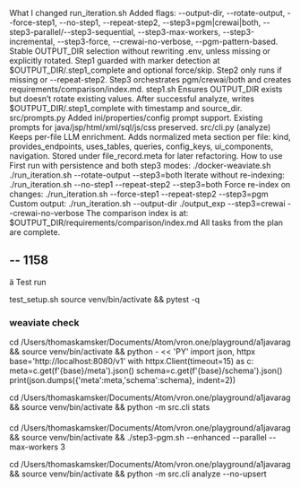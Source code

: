 What I changed
run_iteration.sh
Added flags: --output-dir, --rotate-output, --force-step1, --no-step1, --repeat-step2, --step3=pgm|crewai|both, --step3-parallel/--step3-sequential, --step3-max-workers, --step3-incremental, --step3-force, --crewai-no-verbose, --pgm-pattern-based.
Stable OUTPUT_DIR selection without rewriting .env, unless missing or explicitly rotated.
Step1 guarded with marker detection at $OUTPUT_DIR/.step1_complete and optional force/skip.
Step2 only runs if missing or --repeat-step2.
Step3 orchestrates pgm/crewai/both and creates requirements/comparison/index.md.
step1.sh
Ensures OUTPUT_DIR exists but doesn’t rotate existing values.
After successful analyze, writes $OUTPUT_DIR/.step1_complete with timestamp and source_dir.
src/prompts.py
Added ini/properties/config prompt support.
Existing prompts for java/jsp/html/xml/sql/js/css preserved.
src/cli.py (analyze)
Keeps per-file LLM enrichment.
Adds normalized meta section per file:
kind, provides_endpoints, uses_tables, queries, config_keys, ui_components, navigation.
Stored under file_record.meta for later refactoring.
How to use
First run with persistence and both step3 modes:
./docker-weaviate.sh
./run_iteration.sh --rotate-output --step3=both
Iterate without re-indexing:
./run_iteration.sh --no-step1 --repeat-step2 --step3=both
Force re-index on changes:
./run_iteration.sh --force-step1 --repeat-step2 --step3=pgm
Custom output:
./run_iteration.sh --output-dir ./output_exp --step3=crewai --crewai-no-verbose
The comparison index is at: $OUTPUT_DIR/requirements/comparison/index.md
All tasks from the plan are complete.

## -- 1158


ä Test run 

test_setup.sh
source venv/bin/activate && pytest -q


### weaviate check 
cd /Users/thomaskamsker/Documents/Atom/vron.one/playground/a1javarag && source venv/bin/activate && python - << 'PY'
import json, httpx
base='http://localhost:8080/v1'
with httpx.Client(timeout=15) as c:
    meta=c.get(f'{base}/meta').json()
    schema=c.get(f'{base}/schema').json()
print(json.dumps({'meta':meta,'schema':schema}, indent=2))

cd /Users/thomaskamsker/Documents/Atom/vron.one/playground/a1javarag && source venv/bin/activate && python -m src.cli stats

####

cd /Users/thomaskamsker/Documents/Atom/vron.one/playground/a1javarag && source venv/bin/activate && ./step3-pgm.sh --enhanced --parallel --max-workers 3

cd /Users/thomaskamsker/Documents/Atom/vron.one/playground/a1javarag && source venv/bin/activate && python -m src.cli analyze --no-upsert



